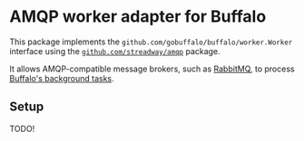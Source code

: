 AMQP worker adapter for Buffalo
===============================

This package implements the `github.com/gobuffalo/buffalo/worker.Worker` interface using the [`github.com/streadway/amqp`](https://github.com/streadway/amqp) package.

It allows AMQP-compatible message brokers, such as [RabbitMQ](https://www.rabbitmq.com), to process [Buffalo's background tasks](https://gobuffalo.io/en/docs/workers).

## Setup

TODO!